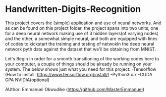 # Handwritten-Digits-Recognition

This project covers the (simple) application and use of neural networks. And as can be found on this project folder, the project spans into two units; one for a deep neural network making use of 3 hidden layers(of varying nodes) and the other, a somewhat simple neural, and both are equipped with lines of codes to kickstart the training and testing of netwokIn the deep neural network pyth data against the dataset that we'll be obtaining from MNIST.



Let's Begin
In order for a smooth transitioning of the working codes here to your computer, a couple of things should be already be running on your system. The below shows just what you need for this project:
-Tensorflow (How to install: https://www.tensorflow.org/install/)
-Python3.x.x
-CUDA GPA NVIDIA(optional)


AUthor: Emmanuel Okwudike (https://github.com/MasterEmmanuel)
